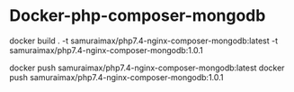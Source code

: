 # Docker-php-composer-mongodb

docker build . -t samuraimax/php7.4-nginx-composer-mongodb:latest -t samuraimax/php7.4-nginx-composer-mongodb:1.0.1

docker push samuraimax/php7.4-nginx-composer-mongodb:latest
docker push samuraimax/php7.4-nginx-composer-mongodb:1.0.1